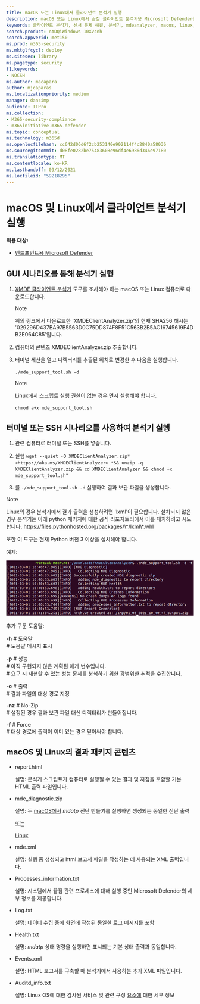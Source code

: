 ```yaml
---
title: macOS 또는 Linux에서 클라이언트 분석기 실행
description: macOS 또는 Linux에서 끝점 클라이언트 분석기용 Microsoft Defender를 실행하는 방법에 대해 자세히 알아보기
keywords: 클라이언트 분석기, 센서 문제 해결, 분석기, mdeanalyzer, macos, linux, mdeanalyzer
search.product: eADQiWindows 10XVcnh
search.appverid: met150
ms.prod: m365-security
ms.mktglfcycl: deploy
ms.sitesec: library
ms.pagetype: security
f1.keywords:
- NOCSH
ms.author: macapara
author: mjcaparas
ms.localizationpriority: medium
manager: dansimp
audience: ITPro
ms.collection:
- M365-security-compliance
- m365initiative-m365-defender
ms.topic: conceptual
ms.technology: m365d
ms.openlocfilehash: cc642d06d6f2cb253140e902114f4c2840a58036
ms.sourcegitcommit: d08fe0282be75483608e96df4e6986d346e97180
ms.translationtype: MT
ms.contentlocale: ko-KR
ms.lasthandoff: 09/12/2021
ms.locfileid: "59218295"
---
```

# <a name="run-the-client-analyzer-on-macos-and-linux"></a>macOS 및 Linux에서 클라이언트 분석기 실행

**적용 대상:**
- [엔드포인트용 Microsoft Defender](https://go.microsoft.com/fwlink/p/?linkid=2146631)

## <a name="running-the-analyzer-through-gui-scenario"></a>GUI 시나리오를 통해 분석기 실행

1. [XMDE 클라이언트 분석기](https://aka.ms/XMDEClientAnalyzer) 도구를 조사해야 하는 macOS 또는 Linux 컴퓨터로 다운로드합니다.

   > [!NOTE]
   > 위의 링크에서 다운로드한 'XMDEClientAnalyzer.zip'의 현재 SHA256 해시는 '029296D437BA97B5563D0C75DD874F8F51C563B2B5AC16745619F4DB2E064C85'입니다.

2. 컴퓨터의 콘텐츠 XMDEClientAnalyzer.zip 추출합니다.

3. 터미널 세션을 열고 디렉터리를 추출된 위치로 변경한 후 다음을 실행합니다.

   `./mde_support_tool.sh -d`

   > [!NOTE]
   > Linux에서 스크립트 실행 권한이 없는 경우 먼저 실행해야 합니다.
   >
   > `chmod a+x mde_support_tool.sh`

## <a name="running-the-analyzer-using-a-terminal-or-ssh-scenario"></a>터미널 또는 SSH 시나리오를 사용하여 분석기 실행

1. 관련 컴퓨터로 터미널 또는 SSH를 넣습니다.

2. 실행 `wget --quiet -O XMDEClientAnalyzer.zip* <https://aka.ms/XMDEClientAnalyzer> *&& unzip -q XMDEClientAnalyzer.zip && cd XMDEClientAnalyzer && chmod +x mde_support_tool.sh"`

3. 를 `./mde_support_tool.sh -d` 실행하여 결과 보관 파일을 생성합니다.

> [!NOTE]
> Linux의 경우 분석기에서 결과 출력을 생성하려면 'lxml'이 필요합니다. 설치되지 않은 경우 분석기는 아래 python 패키지에 대한 공식 리포지토리에서 이를 페치하려고 시도합니다. <https://files.pythonhosted.org/packages/\*/lxml\*.whl>
>
> 또한 이 도구는 현재 Python 버전 3 이상을 설치해야 합니다.

예제:

![명령줄 예제의 이미지입니다.](images/4ca188f6c457e335abe3c9ad3eddda26.png)

추가 구문 도움말:

**-h** \# 도움말<br>
\# 도움말 메시지 표시

**-p** \# 성능<br>
\# 아직 구현되지 않은 계획된 매개 변수입니다.<br>
\# 요구 시 재현할 수 있는 성능 문제를 분석하기 위한 광범위한 추적을 수집합니다.

**-o** \# 출력<br>
\# 결과 파일의 대상 경로 지정

**-nz** \# No-Zip<br>
\# 설정된 경우 결과 보관 파일 대신 디렉터리가 만들어집니다.

**-f** \# Force<br>
\# 대상 경로에 출력이 이미 있는 경우 덮어써야 합니다.

## <a name="result-package-contents-on-macos-and-linux"></a>macOS 및 Linux의 결과 패키지 콘텐츠

- report.html

  설명: 분석기 스크립트가 컴퓨터로 실행될 수 있는 결과 및 지침을 포함할 기본 HTML 출력 파일입니다.

- mde_diagnostic.zip

  설명: 두 [macOS에서](/windows/security/threat-protection/microsoft-defender-atp/mac-resources#collecting-diagnostic-information) *mdatp* 진단 만들기를 실행하면 생성되는 동일한 진단 출력

  또는

  [Linux](/windows/security/threat-protection/microsoft-defender-atp/linux-resources#collect-diagnostic-information)

- mde.xml

  설명: 실행 중 생성되고 html 보고서 파일을 작성하는 데 사용되는 XML 출력입니다.

- Processes_information.txt

  설명: 시스템에서 끝점 관련 프로세스에 대해 실행 중인 Microsoft Defender의 세부 정보를 제공합니다.

- Log.txt

  설명: 데이터 수집 중에 화면에 작성된 동일한 로그 메시지를 포함

- Health.txt

  설명: *mdatp* 상태 명령을 실행하면 표시되는 기본 상태 출력과 동일합니다.

- Events.xml

  설명: HTML 보고서를 구축할 때 분석기에서 사용하는 추가 XML 파일입니다.

- Auditd_info.txt

  설명: Linux OS에 대한 감사된 서비스 및 관련 구성 [요소에](/windows/security/threat-protection/microsoft-defender-atp/linux-support-events) 대한 세부 정보
